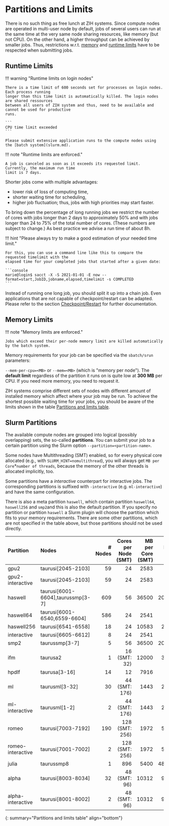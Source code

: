 # Partitions and Limits

There is no such thing as free lunch at ZIH systems. Since compute nodes are operated in multi-user
node by default, jobs of several users can run at the same time at the very same node sharing
resources, like memory (but not CPU). On the other hand, a higher throughput can be achieved by
smaller jobs. Thus, restrictions w.r.t. [memory](#memory-limits) and
[runtime limits](#runtime-limits) have to be respected when submitting jobs.

## Runtime Limits

!!! warning "Runtime limits on login nodes"

    There is a time limit of 600 seconds set for processes on login nodes. Each process running
    longer than this time limit is automatically killed. The login nodes are shared ressources
    between all users of ZIH system and thus, need to be available and cannot be used for productive
    runs.

    ```
    CPU time limit exceeded
    ```

    Please submit extensive application runs to the compute nodes using the [batch system](slurm.md).

!!! note "Runtime limits are enforced."

    A job is canceled as soon as it exceeds its requested limit. Currently, the maximum run time
    limit is 7 days.

Shorter jobs come with multiple advantages:

- lower risk of loss of computing time,
- shorter waiting time for scheduling,
- higher job fluctuation; thus, jobs with high priorities may start faster.

To bring down the percentage of long running jobs we restrict the number of cores with jobs longer
than 2 days to approximately 50% and with jobs longer than 24 to 75% of the total number of cores.
(These numbers are subject to change.) As best practice we advise a run time of about 8h.

!!! hint "Please always try to make a good estimation of your needed time limit."

    For this, you can use a command line like this to compare the requested timelimit with the
    elapsed time for your completed jobs that started after a given date:

    ```console
    marie@login$ sacct -X -S 2021-01-01 -E now --format=start,JobID,jobname,elapsed,timelimit -s COMPLETED
    ```

Instead of running one long job, you should split it up into a chain job. Even applications that are
not capable of checkpoint/restart can be adapted. Please refer to the section
[Checkpoint/Restart](../jobs_and_resources/checkpoint_restart.md) for further documentation.

## Memory Limits

!!! note "Memory limits are enforced."

    Jobs which exceed their per-node memory limit are killed automatically by the batch system.

Memory requirements for your job can be specified via the `sbatch/srun` parameters:

`--mem-per-cpu=<MB>` or `--mem=<MB>` (which is "memory per node"). The **default limit** regardless
of the partition it runs on is quite low at **300 MB** per CPU. If you need more memory, you need
to request it.

ZIH systems comprise different sets of nodes with different amount of installed memory which affect
where your job may be run. To achieve the shortest possible waiting time for your jobs, you should
be aware of the limits shown in the table [Partitions and limits table](../jobs_and_resources/partitions_and_limits.md#slurm-partitions).

## Slurm Partitions

The available compute nodes are grouped into logical (possibly overlapping) sets, the so-called
**partitions**. You can submit your job to a certain partition using the Slurm option
`--partition=<partition-name>`.

Some nodes have Multithreading (SMT) enabled, so for every physical core allocated
(e.g., with `SLURM_HINT=nomultithread`), you will always get `MB per Core`*`number of threads`,
because the memory of the other threads is allocated implicitly, too.

Some partitions have a *interactive* counterpart for interactive jobs. The corresponding partitions
is suffixed with `-interactive` (e.g. `ml-interactive`) and have the same configuration.

There is also a meta partition `haswell`, which contain partition `haswell64`,
`haswell256` and `smp2`and this is also the default partition. If you specify no partition or
partition `haswell` a Slurm plugin will choose the partition which fits to your memory requirements.
There are some other partitions, which are not specified in the table above, but those partitions
should not be used directly.

<!-- partitions_and_limits_table -->
| Partition | Nodes | # Nodes | Cores per Node (SMT) | MB per Core (SMT) | MB per Node | GPUs per Node |
|:--------|:------|--------:|---------------:|------------:|------------:|--------------:|
| gpu2 | taurusi[2045-2103] | 59 | 24 | 2583 | 62000 | gpu:4 |
| gpu2-interactive | taurusi[2045-2103] | 59 | 24 | 2583 | 62000 | gpu:4 |
| haswell | taurusi[6001-6604],taurussmp[3-7] | 609 | 56 | 36500 | 2044000 | none |
| haswell64 | taurusi[6001-6540,6559-6604] | 586 | 24 | 2541 | 61000 | none |
| haswell256 | taurusi[6541-6558] | 18 | 24 | 10583 | 254000 | none |
| interactive | taurusi[6605-6612] | 8 | 24 | 2541 | 61000 | none |
| smp2 | taurussmp[3-7] | 5 | 56 | 36500 | 2044000 | none |
| ifm | taurusa2 | 1 | 16 (SMT: 32) | 12000 | 384000 | gpu:1 |
| hpdlf | taurusa[3-16] | 14 | 12 | 7916 | 95000 | gpu:3 |
| ml | taurusml[3-32] | 30 | 44 (SMT: 176) | 1443 | 254000 | gpu:6 |
| ml-interactive | taurusml[1-2] | 2 | 44 (SMT: 176) | 1443 | 254000 | gpu:6 |
| romeo | taurusi[7003-7192] | 190 | 128 (SMT: 256) | 1972 | 505000 | none |
| romeo-interactive | taurusi[7001-7002] | 2 | 128 (SMT: 256) | 1972 | 505000 | none |
| julia | taurussmp8 | 1 | 896 | 5400 | 4839000 | none |
| alpha | taurusi[8003-8034] | 32 | 48 (SMT: 96) | 10312 | 990000 | gpu:8 |
| alpha-interactive | taurusi[8001-8002] | 2 | 48 (SMT: 96) | 10312 | 990000 | gpu:8 |
{: summary="Partitions and limits table" align="bottom"}
